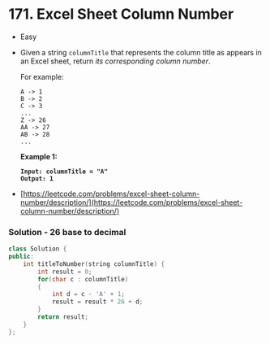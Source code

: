 # 171. Excel Sheet Column Number

* Easy
*   Given a string `columnTitle` that represents the column title as appears in an Excel sheet, return _its corresponding column number_.

    For example:

    ```
    A -> 1
    B -> 2
    C -> 3
    ...
    Z -> 26
    AA -> 27
    AB -> 28 
    ...
    ```

    &#x20;

    **Example 1:**

    <pre><code><strong>Input: columnTitle = "A"
    </strong><strong>Output: 1
    </strong></code></pre>
* [https://leetcode.com/problems/excel-sheet-column-number/description/](https://leetcode.com/problems/excel-sheet-column-number/description/)

### Solution - 26 base to decimal

```cpp
class Solution {
public:
    int titleToNumber(string columnTitle) {
        int result = 0;
        for(char c : columnTitle)
        {
            int d = c - 'A' + 1;
            result = result * 26 + d;
        }
        return result;
    }
};
```

